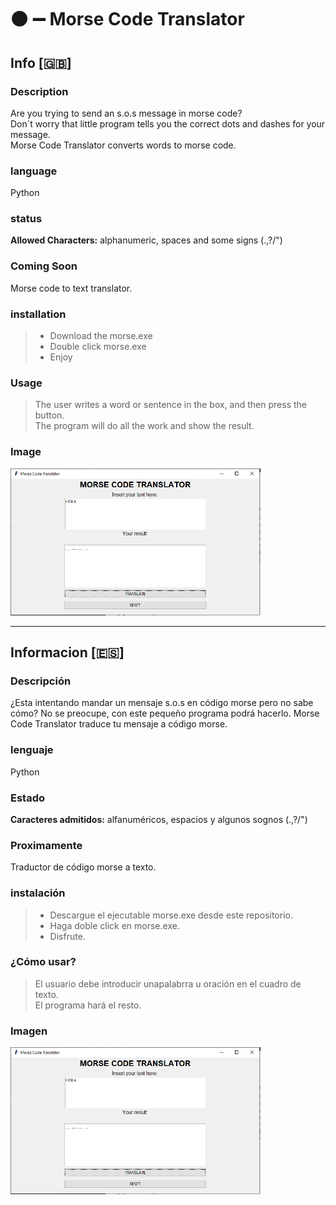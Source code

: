 # :black_circle: :heavy_minus_sign: Morse Code Translator
## Info [:gb:]
### Description
Are you trying to send an s.o.s message in morse code?   
Don´t worry that little program tells you the correct dots and dashes for your message.   
Morse Code Translator converts words to morse code.

### language
Python

### status
**Allowed Characters:** alphanumeric, spaces and some signs (.,?/")

### Coming Soon
Morse code to text translator.

### installation
> - Download the morse.exe
> - Double click morse.exe
> - Enjoy

### Usage
> The user writes a word or sentence in the box, and then press the button.   
> The program will do all the work and show the result.

### Image

<img src="Screenshot.webp" alt="Morse-code-translator" width="400px"/>


<hr/>

## Informacion [:es:]
### Descripción
¿Esta intentando mandar un mensaje s.o.s en código morse pero no sabe cómo?
No se preocupe, con este pequeño programa podrá hacerlo.
Morse Code Translator traduce tu mensaje a código morse.

### lenguaje
Python

### Estado
**Caracteres admitidos:** alfanuméricos, espacios y algunos sognos (.,?/")

### Proximamente
Traductor de código morse a texto.

### instalación
> - Descargue el ejecutable morse.exe desde este repositorio.
> - Haga doble click en morse.exe.
> - Disfrute.

### ¿Cómo usar?
> El usuario debe introducir unapalabrra u oración en el cuadro de texto.   
> El programa hará el resto.

### Imagen

<img src="Screenshot.webp" alt="Morse-code-translator" width="400px"/>
